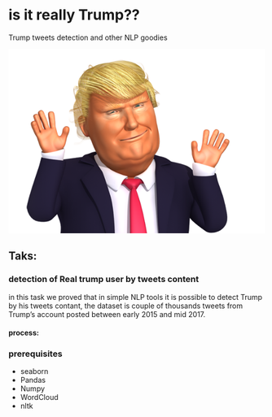 # is it really Trump??
Trump tweets detection and other NLP goodies

![alt text](https://github.com/yechiav/is-it-really-Trump-/blob/master/T.png)


## Taks:
### detection of Real trump user by tweets content
in this task we proved that in simple NLP tools it is possible to detect Trump by his tweets contant, 
the dataset is couple of thousands tweets from Trump’s account posted between early
2015 and mid 2017.
#### process:


### prerequisites
- seaborn 
- Pandas
- Numpy
- WordCloud
- nltk
